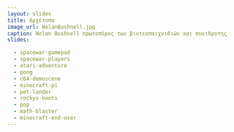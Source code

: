 ```yaml
---
layout: slides 
title: Αρχέτυπα
image_url: NolanBushnell.jpg
caption: Nolan Bushnell πρωτοπόρος των βιντεοπαιχνιδιών και συνιδρυτης της Attari. Γνωστός και ως πατέρας των βιντεοπαιχνιδιών αφού δημιούργησε το πρώτο βιντεοπαιχνίδι ComputerSpace! 
slides:

  - spacewar-gamepad
  - spacewar-players
  - atari-adventure
  - pong
  - c64-demoscene
  - minecraft-pi
  - pet-lander
  - rockys-boots
  - pop
  - math-blaster
  - minecraft-end-user
---
```


